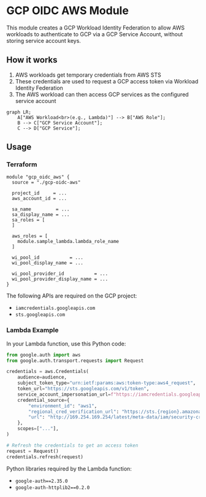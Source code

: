 # GCP OIDC AWS Module

This module creates a GCP Workload Identity Federation to allow AWS workloads to authenticate to GCP via a GCP Service Account, without storing service account keys.


## How it works

1. AWS workloads get temporary credentials from AWS STS
2. These credentials are used to request a GCP access token via Workload Identity Federation
3. The AWS workload can then access GCP services as the configured service account

```mermaid
graph LR;
    A["AWS Workload<br>(e.g., Lambda)"] --> B["AWS Role"];
    B --> C["GCP Service Account"];
    C --> D["GCP Service"];
```


## Usage

### Terraform

```hcl
module "gcp_oidc_aws" {
  source = "./gcp-oidc-aws"

  project_id     = ...
  aws_account_id = ...

  sa_name         = ...
  sa_display_name = ...
  sa_roles = [
  ]

  aws_roles = [
    module.sample_lambda.lambda_role_name
  ]

  wi_pool_id           = ...
  wi_pool_display_name = ...

  wi_pool_provider_id           = ...
  wi_pool_provider_display_name = ...
}
```

The following APIs are required on the GCP project:

- `iamcredentials.googleapis.com`
- `sts.googleapis.com`


### Lambda Example

In your Lambda function, use this Python code:

```python
from google.auth import aws
from google.auth.transport.requests import Request

credentials = aws.Credentials(
    audience=audience,
    subject_token_type="urn:ietf:params:aws:token-type:aws4_request",
    token_url="https://sts.googleapis.com/v1/token",
    service_account_impersonation_url=f"https://iamcredentials.googleapis.com/v1/projects/-/serviceAccounts/{service_account_email}:generateAccessToken",
    credential_source={
        "environment_id": "aws1",
        "regional_cred_verification_url": "https://sts.{region}.amazonaws.com?Action=GetCallerIdentity&Version=2011-06-15",
        "url": "http://169.254.169.254/latest/meta-data/iam/security-credentials",
    },
    scopes=["..."],
)

# Refresh the credentials to get an access token
request = Request()
credentials.refresh(request)
```

Python libraries required by the Lambda function:

- `google-auth==2.35.0`
- `google-auth-httplib2==0.2.0`
